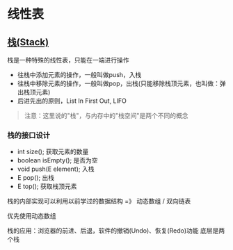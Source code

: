 # 线性表
## [栈(Stack)](./main/java/com/mysite/stack/Stack.java)
栈是一种特殊的线性表，只能在一端进行操作<p>
<ul>
    <li>往栈中添加元素的操作，一般叫做push，入栈</li>
    <li>往栈中移除元素的操作，一般叫做pop，出栈(只能移除栈顶元素，也叫做：弹出栈顶元素)</li>
    <li>后进先出的原则，List In First Out, LIFO</li>
</ul>

>注意：这里说的"栈"，与内存中的"栈空间"是两个不同的概念
### 栈的接口设计
<ul>
    <li>int size(); 获取元素的数量</li>
    <li>boolean isEmpty(); 是否为空</li>
    <li>void push(E element); 入栈</li>
    <li>E pop(); 出栈</li>
    <li>E top(); 获取栈顶元素</li>
</ul>

栈的内部实现可以利用以前学过的数据结构 =》 动态数组 / 双向链表<p>
优先使用动态数组<p>
栈的应用：浏览器的前进、后退，软件的撤销(Undo)、恢复(Redo)功能
底层是两个栈